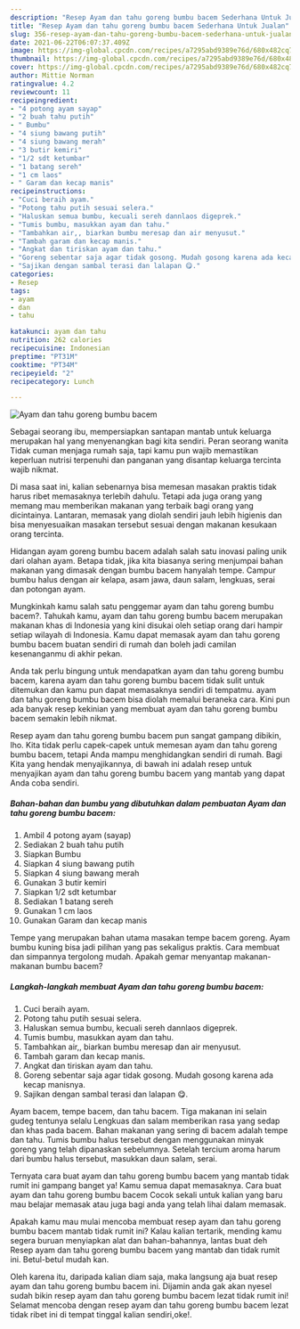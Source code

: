 ```yaml
---
description: "Resep Ayam dan tahu goreng bumbu bacem Sederhana Untuk Jualan"
title: "Resep Ayam dan tahu goreng bumbu bacem Sederhana Untuk Jualan"
slug: 356-resep-ayam-dan-tahu-goreng-bumbu-bacem-sederhana-untuk-jualan
date: 2021-06-22T06:07:37.409Z
image: https://img-global.cpcdn.com/recipes/a7295abd9389e76d/680x482cq70/ayam-dan-tahu-goreng-bumbu-bacem-foto-resep-utama.jpg
thumbnail: https://img-global.cpcdn.com/recipes/a7295abd9389e76d/680x482cq70/ayam-dan-tahu-goreng-bumbu-bacem-foto-resep-utama.jpg
cover: https://img-global.cpcdn.com/recipes/a7295abd9389e76d/680x482cq70/ayam-dan-tahu-goreng-bumbu-bacem-foto-resep-utama.jpg
author: Mittie Norman
ratingvalue: 4.2
reviewcount: 11
recipeingredient:
- "4 potong ayam sayap"
- "2 buah tahu putih"
- " Bumbu"
- "4 siung bawang putih"
- "4 siung bawang merah"
- "3 butir kemiri"
- "1/2 sdt ketumbar"
- "1 batang sereh"
- "1 cm laos"
- " Garam dan kecap manis"
recipeinstructions:
- "Cuci beraih ayam."
- "Potong tahu putih sesuai selera."
- "Haluskan semua bumbu, kecuali sereh dannlaos digeprek."
- "Tumis bumbu, masukkan ayam dan tahu."
- "Tambahkan air,, biarkan bumbu meresap dan air menyusut."
- "Tambah garam dan kecap manis."
- "Angkat dan tiriskan ayam dan tahu."
- "Goreng sebentar saja agar tidak gosong. Mudah gosong karena ada kecap manisnya."
- "Sajikan dengan sambal terasi dan lalapan 😋."
categories:
- Resep
tags:
- ayam
- dan
- tahu

katakunci: ayam dan tahu 
nutrition: 262 calories
recipecuisine: Indonesian
preptime: "PT31M"
cooktime: "PT34M"
recipeyield: "2"
recipecategory: Lunch

---
```



![Ayam dan tahu goreng bumbu bacem](https://img-global.cpcdn.com/recipes/a7295abd9389e76d/680x482cq70/ayam-dan-tahu-goreng-bumbu-bacem-foto-resep-utama.jpg)

Sebagai seorang ibu, mempersiapkan santapan mantab untuk keluarga merupakan hal yang menyenangkan bagi kita sendiri. Peran seorang  wanita Tidak cuman menjaga rumah saja, tapi kamu pun wajib memastikan keperluan nutrisi terpenuhi dan panganan yang disantap keluarga tercinta wajib nikmat.

Di masa  saat ini, kalian sebenarnya bisa memesan masakan praktis tidak harus ribet memasaknya terlebih dahulu. Tetapi ada juga orang yang memang mau memberikan makanan yang terbaik bagi orang yang dicintainya. Lantaran, memasak yang diolah sendiri jauh lebih higienis dan bisa menyesuaikan masakan tersebut sesuai dengan makanan kesukaan orang tercinta. 

Hidangan ayam goreng bumbu bacem adalah salah satu inovasi paling unik dari olahan ayam. Betapa tidak, jika kita biasanya sering menjumpai bahan makanan yang dimasak dengan bumbu bacem hanyalah tempe. Campur bumbu halus dengan air kelapa, asam jawa, daun salam, lengkuas, serai dan potongan ayam.

Mungkinkah kamu salah satu penggemar ayam dan tahu goreng bumbu bacem?. Tahukah kamu, ayam dan tahu goreng bumbu bacem merupakan makanan khas di Indonesia yang kini disukai oleh setiap orang dari hampir setiap wilayah di Indonesia. Kamu dapat memasak ayam dan tahu goreng bumbu bacem buatan sendiri di rumah dan boleh jadi camilan kesenanganmu di akhir pekan.

Anda tak perlu bingung untuk mendapatkan ayam dan tahu goreng bumbu bacem, karena ayam dan tahu goreng bumbu bacem tidak sulit untuk ditemukan dan kamu pun dapat memasaknya sendiri di tempatmu. ayam dan tahu goreng bumbu bacem bisa diolah memalui beraneka cara. Kini pun ada banyak resep kekinian yang membuat ayam dan tahu goreng bumbu bacem semakin lebih nikmat.

Resep ayam dan tahu goreng bumbu bacem pun sangat gampang dibikin, lho. Kita tidak perlu capek-capek untuk memesan ayam dan tahu goreng bumbu bacem, tetapi Anda mampu menghidangkan sendiri di rumah. Bagi Kita yang hendak menyajikannya, di bawah ini adalah resep untuk menyajikan ayam dan tahu goreng bumbu bacem yang mantab yang dapat Anda coba sendiri.

<!--inarticleads1-->

##### Bahan-bahan dan bumbu yang dibutuhkan dalam pembuatan Ayam dan tahu goreng bumbu bacem:

1. Ambil 4 potong ayam (sayap)
1. Sediakan 2 buah tahu putih
1. Siapkan  Bumbu
1. Siapkan 4 siung bawang putih
1. Siapkan 4 siung bawang merah
1. Gunakan 3 butir kemiri
1. Siapkan 1/2 sdt ketumbar
1. Sediakan 1 batang sereh
1. Gunakan 1 cm laos
1. Gunakan  Garam dan kecap manis


Tempe yang merupakan bahan utama masakan tempe bacem goreng. Ayam bumbu kuning bisa jadi pilihan yang pas sekaligus praktis. Cara membuat dan simpannya tergolong mudah. Apakah gemar menyantap makanan-makanan bumbu bacem? 

<!--inarticleads2-->

##### Langkah-langkah membuat Ayam dan tahu goreng bumbu bacem:

1. Cuci beraih ayam.
1. Potong tahu putih sesuai selera.
1. Haluskan semua bumbu, kecuali sereh dannlaos digeprek.
1. Tumis bumbu, masukkan ayam dan tahu.
1. Tambahkan air,, biarkan bumbu meresap dan air menyusut.
1. Tambah garam dan kecap manis.
1. Angkat dan tiriskan ayam dan tahu.
1. Goreng sebentar saja agar tidak gosong. Mudah gosong karena ada kecap manisnya.
1. Sajikan dengan sambal terasi dan lalapan 😋.


Ayam bacem, tempe bacem, dan tahu bacem. Tiga makanan ini selain gudeg tentunya selalu Lengkuas dan salam memberikan rasa yang sedap dan khas pada bacem. Bahan makanan yang sering di bacem adalah tempe dan tahu. Tumis bumbu halus tersebut dengan menggunakan minyak goreng yang telah dipanaskan sebelumnya. Setelah tercium aroma harum dari bumbu halus tersebut, masukkan daun salam, serai. 

Ternyata cara buat ayam dan tahu goreng bumbu bacem yang mantab tidak rumit ini gampang banget ya! Kamu semua dapat memasaknya. Cara buat ayam dan tahu goreng bumbu bacem Cocok sekali untuk kalian yang baru mau belajar memasak atau juga bagi anda yang telah lihai dalam memasak.

Apakah kamu mau mulai mencoba membuat resep ayam dan tahu goreng bumbu bacem mantab tidak rumit ini? Kalau kalian tertarik, mending kamu segera buruan menyiapkan alat dan bahan-bahannya, lantas buat deh Resep ayam dan tahu goreng bumbu bacem yang mantab dan tidak rumit ini. Betul-betul mudah kan. 

Oleh karena itu, daripada kalian diam saja, maka langsung aja buat resep ayam dan tahu goreng bumbu bacem ini. Dijamin anda gak akan nyesel sudah bikin resep ayam dan tahu goreng bumbu bacem lezat tidak rumit ini! Selamat mencoba dengan resep ayam dan tahu goreng bumbu bacem lezat tidak ribet ini di tempat tinggal kalian sendiri,oke!.

